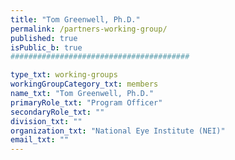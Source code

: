 ```yaml
---
title: "Tom Greenwell, Ph.D."
permalink: /partners-working-group/
published: true
isPublic_b: true
########################################

type_txt: working-groups
workingGroupCategory_txt: members
name_txt: "Tom Greenwell, Ph.D."
primaryRole_txt: "Program Officer"
secondaryRole_txt: ""
division_txt: ""
organization_txt: "National Eye Institute (NEI)"
email_txt: ""
---
```

